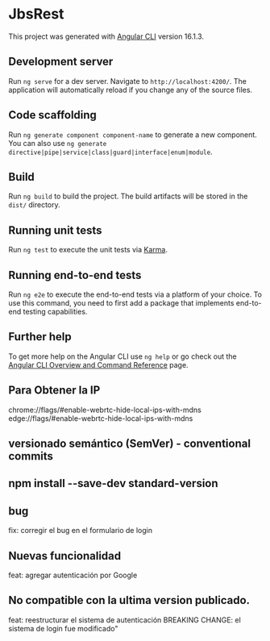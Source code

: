 # JbsRest

This project was generated with [Angular CLI](https://github.com/angular/angular-cli) version 16.1.3.

## Development server

Run `ng serve` for a dev server. Navigate to `http://localhost:4200/`. The application will automatically reload if you change any of the source files.

## Code scaffolding

Run `ng generate component component-name` to generate a new component. You can also use `ng generate directive|pipe|service|class|guard|interface|enum|module`.

## Build

Run `ng build` to build the project. The build artifacts will be stored in the `dist/` directory.

## Running unit tests

Run `ng test` to execute the unit tests via [Karma](https://karma-runner.github.io).

## Running end-to-end tests

Run `ng e2e` to execute the end-to-end tests via a platform of your choice. To use this command, you need to first add a package that implements end-to-end testing capabilities.

## Further help

To get more help on the Angular CLI use `ng help` or go check out the [Angular CLI Overview and Command Reference](https://angular.io/cli) page.

## Para Obtener la IP
chrome://flags/#enable-webrtc-hide-local-ips-with-mdns
edge://flags/#enable-webrtc-hide-local-ips-with-mdns


## versionado semántico (SemVer) - conventional commits
## npm install --save-dev standard-version
## bug
fix: corregir el bug en el formulario de login

## Nuevas funcionalidad
feat: agregar autenticación por Google

## No compatible con la ultima version publicado.
feat: reestructurar el sistema de autenticación BREAKING CHANGE: el sistema de login fue modificado"
